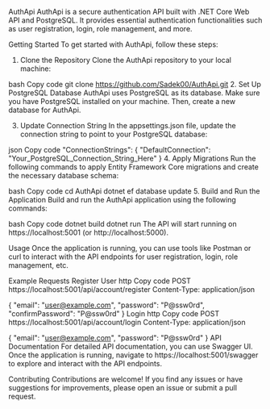 AuthApi
AuthApi is a secure authentication API built with .NET Core Web API and PostgreSQL. It provides essential authentication functionalities such as user registration, login, role management, and more.

Getting Started
To get started with AuthApi, follow these steps:

1. Clone the Repository
Clone the AuthApi repository to your local machine:

bash
Copy code
git clone https://github.com/Sadek00/AuthApi.git
2. Set Up PostgreSQL Database
AuthApi uses PostgreSQL as its database. Make sure you have PostgreSQL installed on your machine. Then, create a new database for AuthApi.

3. Update Connection String
In the appsettings.json file, update the connection string to point to your PostgreSQL database:

json
Copy code
"ConnectionStrings": {
  "DefaultConnection": "Your_PostgreSQL_Connection_String_Here"
}
4. Apply Migrations
Run the following commands to apply Entity Framework Core migrations and create the necessary database schema:

bash
Copy code
cd AuthApi
dotnet ef database update
5. Build and Run the Application
Build and run the AuthApi application using the following commands:

bash
Copy code
dotnet build
dotnet run
The API will start running on https://localhost:5001 (or http://localhost:5000).

Usage
Once the application is running, you can use tools like Postman or curl to interact with the API endpoints for user registration, login, role management, etc.

Example Requests
Register User
http
Copy code
POST https://localhost:5001/api/account/register
Content-Type: application/json

{
  "email": "user@example.com",
  "password": "P@ssw0rd",
  "confirmPassword": "P@ssw0rd"
}
Login
http
Copy code
POST https://localhost:5001/api/account/login
Content-Type: application/json

{
  "email": "user@example.com",
  "password": "P@ssw0rd"
}
API Documentation
For detailed API documentation, you can use Swagger UI. Once the application is running, navigate to https://localhost:5001/swagger to explore and interact with the API endpoints.

Contributing
Contributions are welcome! If you find any issues or have suggestions for improvements, please open an issue or submit a pull request.
